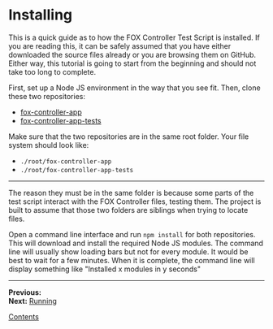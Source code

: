 # Installing

This is a quick guide as to how the FOX Controller Test Script is installed. If you are reading this, it can be safely assumed that you have either downloaded the source files already or you are browsing them on GitHub. Either way, this tutorial is going to start from the beginning and should not take too long to complete.

First, set up a Node JS environment in the way that you see fit. Then, clone these two repositories:

* [fox-controller-app](https://github.com/tjohnston-softdev/fox-controller-app)
* [fox-controller-app-tests](https://github.com/tjohnston-softdev/fox-controller-app-tests)

Make sure that the two repositories are in the same root folder. Your file system should look like:

* `./root/fox-controller-app`
* `./root/fox-controller-app-tests`

---

The reason they must be in the same folder is because some parts of the test script interact with the FOX Controller files, testing them. The project is built to assume that those two folders are siblings when trying to locate files.

Open a command line interface and run `npm install` for both repositories. This will download and install the required Node JS modules. The command line will usually show loading bars but not for every module. It would be best to wait for a few minutes. When it is complete, the command line will display something like "Installed x modules in y seconds"

---

**Previous:**  
**Next:** [Running](./running.md)

[Contents](./readme.md)
